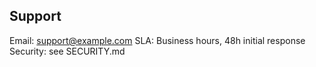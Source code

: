 ## Support
Email: support@example.com
SLA: Business hours, 48h initial response
Security: see SECURITY.md
